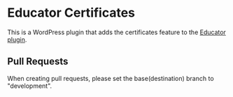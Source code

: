 # Educator Certificates

This is a WordPress plugin that adds the certificates feature to the [Educator plugin](https://wordpress.org/plugins/ibeducator/).

## Pull Requests

When creating pull requests, please set the base(destination) branch to "development".

